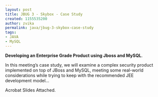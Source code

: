 ```yaml
---
layout: post
title: JBUG 3 - Skybox - Case Study
created: 1155535200
author: zvika
permalink: java/jbug-3-skybox-case-study
tags:
- JAVA
- MySQL
---
```

<p><strong>Developing an Enterprise Grade Product using Jboss and MySQL</strong>.</p>
<p>In this meeting&rsquo;s case study, we will examine a complex security product implemented on top of JBoss and MySQL, meeting some real-world considerations while trying to keep with the recommended JEE development model&hellip;</p>
<p>Acrobat Slides Attached.</p>
<p>&nbsp;</p>
<p>&nbsp;</p>
<p>&nbsp;</p>
